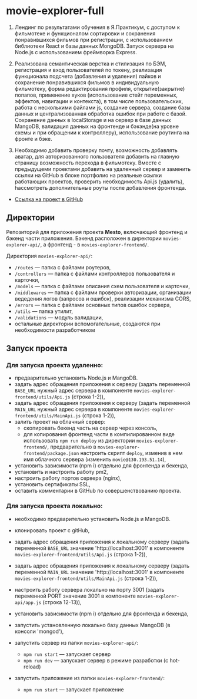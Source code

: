 # movie-explorer-full

1. Лендинг по результатами обучения в Я.Практикум, с доступом к фильмотеке и функционалом сортировки и сохранения понравившихся фильмов при регистрации, с использованием библиотеки React и базы данных MongoDB. Запуск сервера на Node.js c использованием фреймворка Express.

2. Реализована семантическая верстка и стилизация по БЭМ, регистрация и вход пользователей по токену, реализация функционала подсчета (добавления и удаления) лайков и сохранение понравившихся фильмов в индивидуальную фильмотеку, форма редактирования профиля, открытие(закрытие) попапов, применение хуков (использование стейт переменных, эффектов, навигации и контекста), в том числе пользовательских, работа с несколькими файлами js, создание сервера, создание базы данных и централизованная обработка ошибок при работе с базой. Сохранение данных в  localStorage и на сервер в базе данных MangoDB, валидация данных на фронтенде и бэкэнде(на уровне схемы и при обращении к контроллеру), использование роутинга на фронте и бэке.

3. Необходимо добавить проверку почту, возможность добавлять аватар, для авторизованного пользователя добавить на главную страницу возможность перехода в фильмотеку. Вместе с предыдущеми проектами добавить на удаленный сервер и заменить ссылки на GitHub в блоке портфолио на реальные ссылки работающих проектов, проверить необходимость Api.js (удалить), hассмотреть дополнительные роуты после добавления фронтенда.

+ [Ссылка на проект в GitHub](https://github.com/alix1982/movies-explorer-full)

## Директории

Репозиторий для приложения проекта **Mesto**, включающий фронтенд и бэкенд части приложения. Бэкенд расположен в директории `movies-explorer-api/`, а фронтенд - в `movies-explorer-frontend/`.

Директория `movies-explorer-api/`:

- `/routes` — папка с файлами роутеров,
- `/controllers` — папка с файлами контроллеров пользователя и карточки,
- `/models` — папка с файлами описания схем пользователя и карточки,
- `/middlewares` — папка с файлами проверки авторизации, организации ведедения логов (запросов и ошибок), реализации механизма CORS,
- `/errors` — папка с файлами основных типов ошибок сервера,
- `/utils` — папка утилит,
- `/validations` — модуль валидации,
- остальные директории вспомогательные, создаются при необходимости разработчиком

## Запуск проекта

### Для запуска проекта удаленно:
- предварительно установить Node.js и MangoDB.
- задать адрес обращения приложения к серверу (задать переменной `BASE_URL` нужный адрес сервера в компоненте `movies-explorer-frontend/utils/Api.js` (строка 1-2)),
- задать адрес обращения приложения к серверу (задать переменной `MAIN_URL` нужный адрес сервера в компоненте `movies-explorer-frontend/utils/MainApi.js` (строка 1-2)),
- залить проект на облачный сервер:
  - скопировать бекенд часть на сервер через консоль,
  - для копирования фронтенд части в компилированном виде использовать `npm run deploy` из директории `movies-explorer-frontend/`, предварительно в `movies-explorer-frontend/package.json` настроить скрипт `deploy`, изменив в нем имя облачного сервера (изменить `movie@130.193.51.14`),
- установить зависимости (npm i) отдельно для фронтенда и бекенда,
- установить и настроить работу pm2,
- настроить работу портов сервера (nginx),
- установить сертификаты SSL,
- оставить комментарии в GitHub по совершенствованию проекта.

### Для запуска проекта локально:
- необходимо предварительно установить Node.js и MangoDB.
- клонировать проект c gitHub,
- задать адрес обращения приложения к локальному серверу (задать переменной `BASE_URL` значение 'http://localhost:3001' в компоненте `movies-explorer-frontend/utils/Api.js` (строка 1-2)),
- задать адрес обращения приложения к локальному серверу (задать переменной `MAIN_URL` значение 'http://localhost:3001' в компоненте `movies-explorer-frontend/utils/MainApi.js` (строка 1-2)),
- настроить работу сервера локально на порту 3001 (задать переменной PORT значение 3001 в компоненте `movies-explorer-api/app.js` (строка 12-13)),
- установить зависимости (npm i) отдельно для фронтенда и бекенда,
- запустить установленную локально базу данных MangoDB (в консоли 'mongod'),
- запустить сервер из папки `movies-explorer-api/`:
  - `npm run start` — запускает сервер   
  - `npm run dev` — запускает сервер в режиме разработки (с hot-reload)

- запустить приложение из папки `movies-explorer-frontend/`:
  - `npm run start` — запускает приложение

